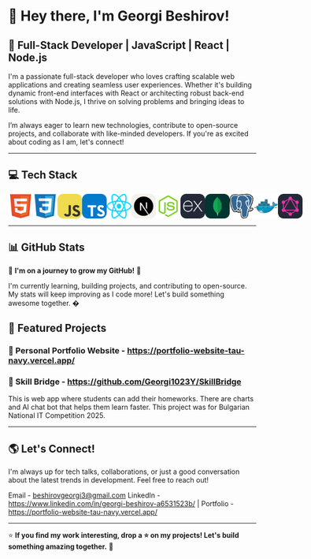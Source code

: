 # 👋 Hey there, I'm Georgi Beshirov!

## 🚀 Full-Stack Developer | JavaScript | React | Node.js

I'm a passionate full-stack developer who loves crafting scalable web applications and creating seamless user experiences. Whether it's building dynamic front-end interfaces with React or architecting robust back-end solutions with Node.js, I thrive on solving problems and bringing ideas to life. 

I’m always eager to learn new technologies, contribute to open-source projects, and collaborate with like-minded developers. If you're as excited about coding as I am, let's connect!

---

## 💻 Tech Stack

<div style="display: flex; gap: "35px";">
    <img src="https://github.com/Georgi1023Y/Georgi1023Y/blob/main/devicon--html5.svg" width="50" height="50">
    <img src="https://github.com/Georgi1023Y/Georgi1023Y/blob/main/devicon--css3.svg" width="50" height="50">
    <img src="https://github.com/Georgi1023Y/Georgi1023Y/blob/main/skill-icons--javascript.svg" width="50" height="50">
    <img src="https://github.com/Georgi1023Y/Georgi1023Y/blob/main/skill-icons--typescript.svg" width="50" height="50">
    <img src="https://github.com/Georgi1023Y/Georgi1023Y/blob/main/logos--react.svg" width="50" height="50">
    <img src="https://github.com/Georgi1023Y/Georgi1023Y/blob/main/skill-icons--nextjs-light.svg" width="50" height="50">
    <img src="https://github.com/Georgi1023Y/Georgi1023Y/blob/main/vscode-icons--file-type-node.svg" width="50" height="50">
    <img src="https://github.com/Georgi1023Y/Georgi1023Y/blob/main/skill-icons--expressjs-dark.svg" width="50" height="50">
    <img src="https://github.com/Georgi1023Y/Georgi1023Y/blob/main/skill-icons--mongodb.svg" width="50" height="50">
    <img src="https://github.com/Georgi1023Y/Georgi1023Y/blob/main/logos--postgresql.svg" width="50" height="50">
    <img src="https://github.com/Georgi1023Y/Georgi1023Y/blob/main/devicon--docker.svg" width="50" height="50">
    <img src="https://github.com/Georgi1023Y/Georgi1023Y/blob/main/skill-icons--graphql-dark.svg" width="50" height="50">
</div>


---

## 📊 GitHub Stats

🚀 **I'm on a journey to grow my GitHub!** 🚀

I'm currently learning, building projects, and contributing to open-source. My stats will keep improving as I code more! Let's build something awesome together. �

## 📂 Featured Projects

### 🚀 Personal Portfolio Website - https://portfolio-website-tau-navy.vercel.app/

### 🌟 Skill Bridge - https://github.com/Georgi1023Y/SkillBridge
This is web app where students can add their homeworks. There are charts and AI chat bot that helps them learn faster.
This project was for Bulgarian National IT Competition 2025.

---

## 🌎 Let's Connect!

I'm always up for tech talks, collaborations, or just a good conversation about the latest trends in development. Feel free to reach out!

Email - beshirovgeorgi3@gmail.com
LinkedIn - https://www.linkedin.com/in/georgi-beshirov-a6531523b/ | Portfolio - https://portfolio-website-tau-navy.vercel.app/

---

⭐ **If you find my work interesting, drop a ⭐ on my projects! Let's build something amazing together.** 🚀
